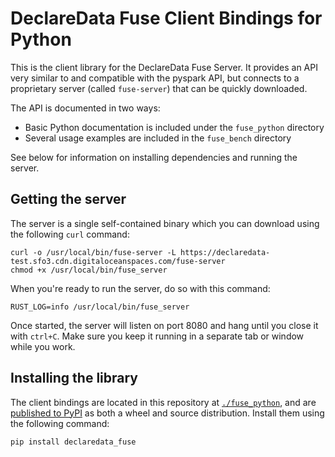 # DeclareData Fuse Client Bindings for Python

This is the client library for the DeclareData Fuse Server. It provides an API very similar to and compatible with the pyspark API, but connects to a proprietary server (called `fuse-server`) that can be quickly downloaded.

The API is documented in two ways:

- Basic Python documentation is included under the `fuse_python` directory
- Several usage examples are included in the `fuse_bench` directory

See below for information on installing dependencies and running the server.

## Getting the server

The server is a single self-contained binary which you can download using the following `curl` command:

```shell
curl -o /usr/local/bin/fuse-server -L https://declaredata-test.sfo3.cdn.digitaloceanspaces.com/fuse-server
chmod +x /usr/local/bin/fuse_server
```

When you're ready to run the server, do so with this command:

```shell
RUST_LOG=info /usr/local/bin/fuse_server
```

Once started, the server will listen on port 8080 and hang until you close it with `ctrl+C`. Make sure you keep it running in a separate tab or window while you work.

## Installing the library

The client bindings are located in this repository at [`./fuse_python`](./fuse_python/), and are [published to PyPI](https://pypi.org/project/declaredata_fuse/#description) as both a wheel and source distribution. Install them using the following command:


```shell
pip install declaredata_fuse
```
